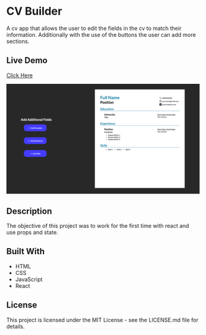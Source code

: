 # CV Builder

A cv app that allows the user to edit the fields in the cv to match their information. Additionally with the use of the buttons the user can add more sections.

## Live Demo

[Click Here](https://camsz27.github.io/cv-project/)

![Preview of the page](/src/preview.png 'App preview')

## Description

The objective of this project was to work for the first time with react and use props and state.

## Built With

- HTML
- CSS
- JavaScript
- React

## License

This project is licensed under the MIT License - see the LICENSE.md file for details.
